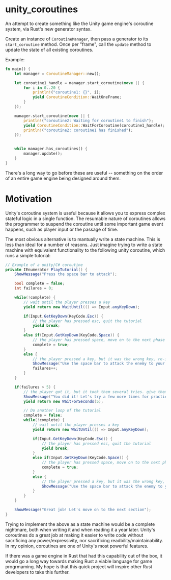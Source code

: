 # unity_coroutines
An attempt to create something like the Unity game engine's coroutine system, via Rust's new generator syntax.

Create an instance of `CoroutineManager`, then pass a generator to its `start_coroutine` method. Once per "frame", call the `update` method to update the state of all existing coroutines.

Example:
```rust
fn main() {
    let manager = CoroutineManager::new();

    let coroutine1_handle = manager.start_coroutine(move || {
        for i in 0..20 {
            println!("coroutine1: {}", i);
            yield CoroutineCondition::WaitOneFrame;
        }
    });

    manager.start_coroutine(move || {
        println!("coroutine2: Waiting for coroutine1 to finish");
        yield CoroutineCondition::WaitForCoroutine(coroutine1_handle);
        println!("coroutine2: coroutine1 has finished");
    });

    
    while manager.has_coroutines() {
        manager.update();
    }
}
```

There's a long way to go before these are useful -- something on the order of an entire game engine being designed around them.

# Motivation
Unity's coroutine system is useful because it allows you to express complex stateful logic in a single function. The resumable nature of coroutines allows the programmer to suspend the coroutine until some important game event happens, such as player input or the passage of time.

The most obvious alternative is to mantually write a state machine. This is less than ideal for a number of reasons. Just imagine trying to write a state machine with equivalent functionality to the following unity coroutine, which runs a simple tutorial:

```c#
// Example of a unity/C# coroutine
private IEnumerator PlayTutorial() {
    ShowMessage("Press the space bar to attack");

    bool complete = false;
    int failures = 0;

    while(!complete) {
        // wait until the player presses a key
        yield return new WaitUntil(() => Input.anyKeyDown);

        if(Input.GetKeyDown(KeyCode.Esc)) {
            // the player has pressed esc, quit the tutorial
            yield break;
        }
        else if(Input.GetKeyDown(KeyCode.Space)) {
            // the player has pressed space, move on to the next phase
            complete = true;
        }
        else {
            // the player pressed a key, but it was the wrong key, re-iterate the instructions
            ShowMessage("Use the space bar to attack the enemy to your right");
            failures++;
        }
    }

    if(failures > 5) {
        // the player got it, but it took them several tries. give them more practice
        ShowMessage("You did it! Let's try a few more times for practice.");
        yield return new WaitForSeconds(5);

        // Do another loop of the tutorial
        complete = false;
        while(!complete) {
            // wait until the player presses a key
            yield return new WaitUntil(() => Input.anyKeyDown);

            if(Input.GetKeyDown(KeyCode.Esc)) {
                // the player has pressed esc, quit the tutorial
                yield break;
            }
            else if(Input.GetKeyDown(KeyCode.Space)) {
                // the player has pressed space, move on to the next phase
                complete = true;
            }
            else {
                // the player pressed a key, but it was the wrong key, re-iterate the instructions
                ShowMessage("Use the space bar to attack the enemy to your right");
            }
        }
    }

    ShowMessage("Great job! Let's move on to the next section");
}
```
Trying to implement the above as a state machine would be a complete nightmare, both when writing it and when reading it a year later. Unity's coroutines do a great job at making it easier to write code without sacrificing any power/expressivity, nor sacrificing readbility/maintainability. In my opinion, coroutines are one of Unity's most powerful features.

If there was a game engine in Rust that had this capability out of the box, it would go a long way towards making Rust a viable language for game progrmaming. My hope is that this quick project will inspire other Rust developers to take this further.
